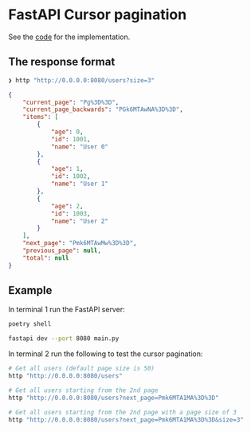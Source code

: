 # FastAPI Cursor pagination

See the [code](main.py) for the implementation.

## The response format

```bash
❯ http "http://0.0.0.0:8080/users?size=3"
```

```json                           
{
    "current_page": "Pg%3D%3D",
    "current_page_backwards": "PGk6MTAwNA%3D%3D",
    "items": [
        {
            "age": 0,
            "id": 1001,
            "name": "User 0"
        },
        {
            "age": 1,
            "id": 1002,
            "name": "User 1"
        },
        {
            "age": 2,
            "id": 1003,
            "name": "User 2"
        }
    ],
    "next_page": "Pmk6MTAwMw%3D%3D",
    "previous_page": null,
    "total": null
}


```

## Example

In terminal 1 run the FastAPI server:
```bash
poetry shell

fastapi dev --port 8080 main.py
```

In terminal 2 run the following to test the cursor pagination:
```bash
# Get all users (default page size is 50)
http "http://0.0.0.0:8080/users"

# Get all users starting from the 2nd page
http "http://0.0.0.0:8080/users?next_page=Pmk6MTA1MA%3D%3D"

# Get all users starting from the 2nd page with a page size of 3
http "http://0.0.0.0:8080/users?next_page=Pmk6MTA1MA%3D%3D&size=3"

```
